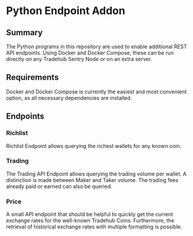 # Python Endpoint Addon

## Summary
The Python programs in this repository are used to enable additional REST API endpoints. Using Docker and Docker Compose, these can be run directly on any Tradehub Sentry Node or on an extra server.

## Requirements
Docker and Docker Compose is currently the easiest and most convenient option, as all necessary dependencies are installed.

## Endpoints
### Richlist
Richlist Endpoint allows querying the richest wallets for any known coin.

### Trading
The Trading API Endpoint allows querying the trading volume per wallet. A distinction is made between Maker and Taker volume. The trading fees already paid or earned can also be queried.

### Price
A small API endpoint that should be helpful to quickly get the current exchange rates for the well-known Tradehub Coins. Furthermore, the retrieval of historical exchange rates with multiple formatting is possible.  
